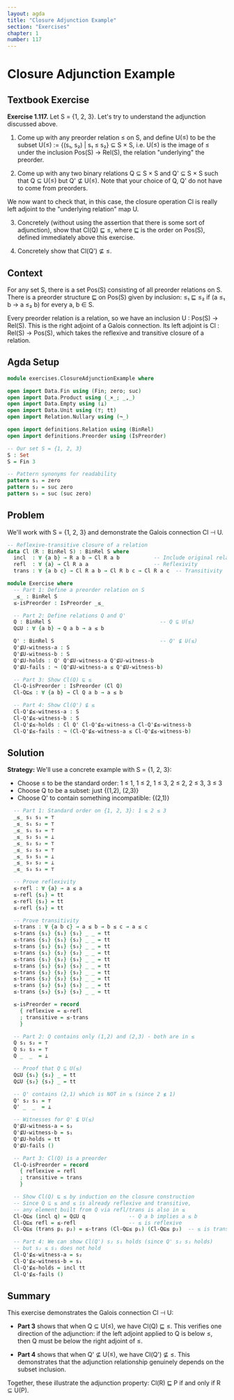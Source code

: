 ```yaml
---
layout: agda
title: "Closure Adjunction Example"
section: "Exercises"
chapter: 1
number: 117
---
```


# Closure Adjunction Example

## Textbook Exercise

**Exercise 1.117.** Let S = {1, 2, 3}. Let's try to understand the adjunction discussed above.

1. Come up with any preorder relation ≤ on S, and define U(≤) to be the subset U(≤) := {(s₁, s₂) | s₁ ≤ s₂} ⊆ S × S, i.e. U(≤) is the image of ≤ under the inclusion Pos(S) → Rel(S), the relation "underlying" the preorder.

2. Come up with any two binary relations Q ⊆ S × S and Q' ⊆ S × S such that Q ⊆ U(≤) but Q' ⊈ U(≤). Note that your choice of Q, Q' do not have to come from preorders.

We now want to check that, in this case, the closure operation Cl is really left adjoint to the "underlying relation" map U.

3. Concretely (without using the assertion that there is some sort of adjunction), show that Cl(Q) ⊑ ≤, where ⊑ is the order on Pos(S), defined immediately above this exercise.

4. Concretely show that Cl(Q') ⊈ ≤.

## Context

For any set S, there is a set Pos(S) consisting of all preorder relations on S. There is a preorder structure ⊑ on Pos(S) given by inclusion: ≤₁ ⊑ ≤₂ if (a ≤₁ b → a ≤₂ b) for every a, b ∈ S.

Every preorder relation is a relation, so we have an inclusion U : Pos(S) → Rel(S). This is the right adjoint of a Galois connection. Its left adjoint is Cl : Rel(S) → Pos(S), which takes the reflexive and transitive closure of a relation.

## Agda Setup

```agda
module exercises.ClosureAdjunctionExample where

open import Data.Fin using (Fin; zero; suc)
open import Data.Product using (_×_; _,_)
open import Data.Empty using (⊥)
open import Data.Unit using (⊤; tt)
open import Relation.Nullary using (¬_)

open import definitions.Relation using (BinRel)
open import definitions.Preorder using (IsPreorder)

-- Our set S = {1, 2, 3}
S : Set
S = Fin 3

-- Pattern synonyms for readability
pattern s₁ = zero
pattern s₂ = suc zero
pattern s₃ = suc (suc zero)
```

## Problem

We'll work with S = {1, 2, 3} and demonstrate the Galois connection Cl ⊣ U.

```agda
-- Reflexive-transitive closure of a relation
data Cl (R : BinRel S) : BinRel S where
  incl  : ∀ {a b} → R a b → Cl R a b           -- Include original relation
  refl  : ∀ {a} → Cl R a a                     -- Reflexivity
  trans : ∀ {a b c} → Cl R a b → Cl R b c → Cl R a c  -- Transitivity

module Exercise where
  -- Part 1: Define a preorder relation on S
  _≤_ : BinRel S
  ≤-isPreorder : IsPreorder _≤_

  -- Part 2: Define relations Q and Q'
  Q : BinRel S                                   -- Q ⊆ U(≤)
  Q⊆U : ∀ {a b} → Q a b → a ≤ b

  Q' : BinRel S                                  -- Q' ⊈ U(≤)
  Q'⊈U-witness-a : S
  Q'⊈U-witness-b : S
  Q'⊈U-holds : Q' Q'⊈U-witness-a Q'⊈U-witness-b
  Q'⊈U-fails : ¬ (Q'⊈U-witness-a ≤ Q'⊈U-witness-b)

  -- Part 3: Show Cl(Q) ⊑ ≤
  Cl-Q-isPreorder : IsPreorder (Cl Q)
  Cl-Q⊑≤ : ∀ {a b} → Cl Q a b → a ≤ b

  -- Part 4: Show Cl(Q') ⊈ ≤
  Cl-Q'⊈≤-witness-a : S
  Cl-Q'⊈≤-witness-b : S
  Cl-Q'⊈≤-holds : Cl Q' Cl-Q'⊈≤-witness-a Cl-Q'⊈≤-witness-b
  Cl-Q'⊈≤-fails : ¬ (Cl-Q'⊈≤-witness-a ≤ Cl-Q'⊈≤-witness-b)
```

## Solution

**Strategy:** We'll use a concrete example with S = {1, 2, 3}:
- Choose ≤ to be the standard order: 1 ≤ 1, 1 ≤ 2, 1 ≤ 3, 2 ≤ 2, 2 ≤ 3, 3 ≤ 3
- Choose Q to be a subset: just {(1,2), (2,3)}
- Choose Q' to contain something incompatible: {(2,1)}

```agda
  -- Part 1: Standard order on {1, 2, 3}: 1 ≤ 2 ≤ 3
  _≤_ s₁ s₁ = ⊤
  _≤_ s₁ s₂ = ⊤
  _≤_ s₁ s₃ = ⊤
  _≤_ s₂ s₁ = ⊥
  _≤_ s₂ s₂ = ⊤
  _≤_ s₂ s₃ = ⊤
  _≤_ s₃ s₁ = ⊥
  _≤_ s₃ s₂ = ⊥
  _≤_ s₃ s₃ = ⊤

  -- Prove reflexivity
  ≤-refl : ∀ {a} → a ≤ a
  ≤-refl {s₁} = tt
  ≤-refl {s₂} = tt
  ≤-refl {s₃} = tt

  -- Prove transitivity
  ≤-trans : ∀ {a b c} → a ≤ b → b ≤ c → a ≤ c
  ≤-trans {s₁} {s₁} {s₁} _ _ = tt
  ≤-trans {s₁} {s₁} {s₂} _ _ = tt
  ≤-trans {s₁} {s₁} {s₃} _ _ = tt
  ≤-trans {s₁} {s₂} {s₂} _ _ = tt
  ≤-trans {s₁} {s₂} {s₃} _ _ = tt
  ≤-trans {s₁} {s₃} {s₃} _ _ = tt
  ≤-trans {s₂} {s₂} {s₂} _ _ = tt
  ≤-trans {s₂} {s₂} {s₃} _ _ = tt
  ≤-trans {s₂} {s₃} {s₃} _ _ = tt
  ≤-trans {s₃} {s₃} {s₃} _ _ = tt

  ≤-isPreorder = record
    { reflexive = ≤-refl
    ; transitive = ≤-trans
    }

  -- Part 2: Q contains only (1,2) and (2,3) - both are in ≤
  Q s₁ s₂ = ⊤
  Q s₂ s₃ = ⊤
  Q _  _  = ⊥

  -- Proof that Q ⊆ U(≤)
  Q⊆U {s₁} {s₂} _ = tt
  Q⊆U {s₂} {s₃} _ = tt

  -- Q' contains (2,1) which is NOT in ≤ (since 2 ≰ 1)
  Q' s₂ s₁ = ⊤
  Q' _  _  = ⊥

  -- Witnesses for Q' ⊈ U(≤)
  Q'⊈U-witness-a = s₂
  Q'⊈U-witness-b = s₁
  Q'⊈U-holds = tt
  Q'⊈U-fails ()

  -- Part 3: Cl(Q) is a preorder
  Cl-Q-isPreorder = record
    { reflexive = refl
    ; transitive = trans
    }

  -- Show Cl(Q) ⊑ ≤ by induction on the closure construction
  -- Since Q ⊆ ≤ and ≤ is already reflexive and transitive,
  -- any element built from Q via refl/trans is also in ≤
  Cl-Q⊑≤ (incl q) = Q⊆U q              -- Q a b implies a ≤ b
  Cl-Q⊑≤ refl = ≤-refl                 -- ≤ is reflexive
  Cl-Q⊑≤ (trans p₁ p₂) = ≤-trans (Cl-Q⊑≤ p₁) (Cl-Q⊑≤ p₂)  -- ≤ is transitive

  -- Part 4: We can show Cl(Q') s₂ s₁ holds (since Q' s₂ s₁ holds)
  -- but s₂ ≤ s₁ does not hold
  Cl-Q'⊈≤-witness-a = s₂
  Cl-Q'⊈≤-witness-b = s₁
  Cl-Q'⊈≤-holds = incl tt
  Cl-Q'⊈≤-fails ()
```

## Summary

This exercise demonstrates the Galois connection Cl ⊣ U:

- **Part 3** shows that when Q ⊆ U(≤), we have Cl(Q) ⊑ ≤. This verifies one direction of the adjunction: if the left adjoint applied to Q is below ≤, then Q must be below the right adjoint of ≤.

- **Part 4** shows that when Q' ⊈ U(≤), we have Cl(Q') ⊈ ≤. This demonstrates that the adjunction relationship genuinely depends on the subset inclusion.

Together, these illustrate the adjunction property: Cl(R) ⊑ P if and only if R ⊆ U(P).
```
